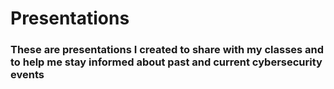 # Presentations

### These are presentations I created to share with my classes and to help me stay informed about past and current cybersecurity events

